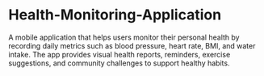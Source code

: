# Health-Monitoring-Application
A mobile application that helps users monitor their personal health by recording daily metrics such as blood pressure, heart rate, BMI, and water intake. The app provides visual health reports, reminders, exercise suggestions, and community challenges to support healthy habits.
